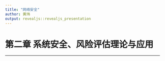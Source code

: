 ```yaml
---
title: "网络安全"
author: 黄玮
output: revealjs::revealjs_presentation
---
```


# 第二章 系统安全、风险评估理论与应用

---

